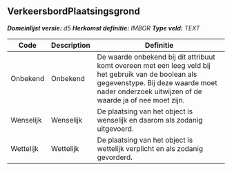 ﻿## VerkeersbordPlaatsingsgrond

*__Domeinlijst versie:__ d5*
*__Herkomst definitie:__ IMBOR*
*__Type veld:__ TEXT*

|__Code__ |__Description__ |__Definitie__	|
|	---	|	---	|   ---	| 
| Onbekend | Onbekend | De waarde onbekend bij dit attribuut komt overeen met een leeg veld bij het gebruik van de boolean als gegevenstype. Bij deze waarde moet nader onderzoek uitwijzen of de waarde ja of nee moet zijn. |
| Wenselijk | Wenselijk | De plaatsing van het object is wenselijk en daarom als zodanig uitgevoerd. |
| Wettelijk | Wettelijk | De plaatsing van het object is wettelijk verplicht en als zodanig gevorderd. |
